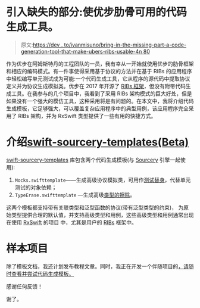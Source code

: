 # 引入缺失的部分:使优步肋骨可用的代码生成工具。

> 原文:[https://dev . to/ivanmisuno/bring-in-the-missing-part-a-code-generation-tool-that-make-ubers-ribs-usable-4n 80](https://dev.to/ivanmisuno/bringing-in-the-missing-part-a-code-generation-tool-that-makes-ubers-ribs-usable-4n80)

作为优步在阿姆斯特丹的工程团队的一员，我有幸从一开始就使用优步的肋骨框架和相应的编码模式。有一件事使得采用基于协议的方法并在基于 RIBs 的应用程序中轻松编写单元测试成为可能:一个代码生成工具，它从程序的源代码中提取协议定义并为协议生成模拟类。优步在 2017 年开源了 [RIBs 框架](https://github.com/uber/RIBs)，但没有附带代码生成工具。在我参与的几个项目中，我看到了采用 RIBs 架构模式的巨大好处，但是如果没有一个强大的模仿工具，这种采用将是有问题的。在本文中，我将介绍代码生成模板，它足够强大，可以覆盖复杂应用程序中的典型用例，该应用程序完全采用了 RIBs 架构，并为 RxSwift 类型提供了一些有用的快捷方式。

# [](#introducing-swiftsourcerytemplates-beta)介绍[swift-sourcery-templates(Beta)](https://github.com/ivanmisuno/swift-sourcery-templates)

[swift-sourcery-templates](https://github.com/ivanmisuno/swift-sourcery-templates) 库包含两个代码生成模板(与 [Sourcery](https://github.com/krzysztofzablocki/Sourcery) 引擎一起使用):

1.  `Mocks.swifttemplate`——生成高级协议模拟类，可用作[测试替身](https://martinfowler.com/bliki/TestDouble.html)，代替单元测试的对象依赖；
2.  `TypeErase.swifttemplate` —生成高级[类型的擦除](https://www.bignerdranch.com/blog/breaking-down-type-erasures-in-swift/)。

这两个模板都支持带有关联类型和泛型函数的协议(带有泛型类型的约束)，
为原始类型提供合理的默认值，并支持高级类型和用例，这些高级类型和用例通常出现在使用 [RxSwift](https://github.com/ReactiveX/RxSwift) 的项目
中，尤其是用户的 [RIBs](https://github.com/uber/RIBs) 框架中。

# [](#sample-project)样本项目

除了模板文档，我还计划发布教程文章。同时，我正在开发一个伴随项目的[，请随时查看并尝试代码生成模板。](https://github.com/ivanmisuno/Tutorial_RIBs_CodeGeneration)

感谢任何反馈！

谢了。